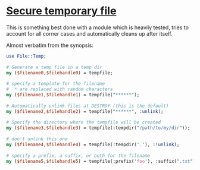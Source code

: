 [1]: https://rosettacode.org/wiki/Secure_temporary_file

# [Secure temporary file][1]

This is something best done with a module which is heavily tested, tries to account for all corner cases and automatically cleans up after itself.



Almost verbatim from the synopsis:

```perl
use File::Temp;
 
# Generate a temp file in a temp dir
my ($filename0,$filehandle0) = tempfile;
 
# specify a template for the filename
#  * are replaced with random characters
my ($filename1,$filehandle1) = tempfile("******");
 
# Automatically unlink files at DESTROY (this is the default)
my ($filename2,$filehandle2) = tempfile("******", :unlink);
 
# Specify the directory where the tempfile will be created
my ($filename3,$filehandle3) = tempfile(:tempdir("/path/to/my/dir"));
 
# don't unlink this one
my ($filename4,$filehandle4) = tempfile(:tempdir('.'), :!unlink);
 
# specify a prefix, a suffix, or both for the filename
my ($filename5,$filehandle5) = tempfile(:prefix('foo'), :suffix(".txt"));
```